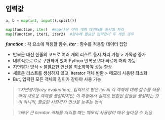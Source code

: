 ## 입력값

```python
a, b = map(int, input().split())

map(function, iter)  #map()은 여러 개의 데이터를 동시에 처리 
map(function, iter1, iter2)  #함수에 필요한 입력값이 두 개인 경우
```
***function*** : 각 요소에 적용할 함수, ***iter*** : 함수를 적용할 데이터 집합 <br/>

- 반복문 대신 한줄의 코드로 여러 개의 리스트 동시 처리 가능 > 가독성 증가
- 내부적으로 C로 구현되어 있어 Python 반복문보다 빠르게 처리 가능
- 지연평가 방식 > 불필요한 연산을 최소화하여 성능 향상
- 새로운 리스트를 생성하지 않고, iterator 객체 반환 > 메모리 사용량 최소화
- But, 입력된 모든 객체의 길이가 같아야 사용 가능

  
>❔*지연평가(lazy evaluation), 입력으로 받은 iter의 각 객체에 대해 함수를 적용하여 새로운 객체를 생성하지만, 이 과정에서 실제로 변환된 값들을 생성하는 것이 아니라, 필요한 시점까지 연산을 늦추는 방식*
  
>❔*매우 큰 iterator 객체를 처리할 때는 메모리 사용량이 매우 높아질 수 있음*

##
